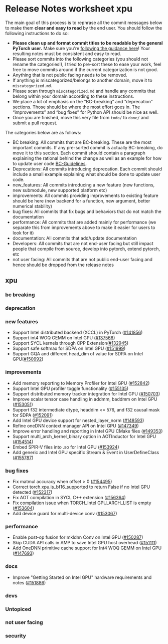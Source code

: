 
# Release Notes worksheet xpu

The main goal of this process is to rephrase all the commit messages below to make them **clear and easy to read** by the end user. You should follow the following instructions to do so:

* **Please clean up and format commit titles to be readable by the general PyTorch user.** Make sure you're [following the guidance here](https://docs.google.com/document/d/14OmgGBr1w6gl1VO47GGGdwrIaUNr92DFhQbY_NEk8mQ/edit)! Your resulting notes must be consistent and easy to read.
* Please sort commits into the following categories (you should not rename the categories!), I tried to pre-sort these to ease your work, feel free to move commits around if the current categorization is not good.
* Anything that is not public facing needs to be removed.
* If anything is miscategorized/belongs to another domain, move it to `miscategorized.md`.
* Please scan through `miscategorized.md` and handle any commits that belong within your domain according to these instructions.
* We place a lot of emphasis on the “BC-breaking” and “deprecation” sections. Those should be where the most effort goes in. The “improvements” and “bug fixes” for Python API should be nice as well.
* Once you are finished, move this very file from `todo/` to `done/` and submit a pull request.

The categories below are as follows:

* BC breaking: All commits that are BC-breaking. These are the most important commits. If any pre-sorted commit is actually BC-breaking, do move it to this section. Each commit should contain a paragraph explaining the rational behind the change as well as an example for how to update user code [BC-Guidelines](https://docs.google.com/document/d/14OmgGBr1w6gl1VO47GGGdwrIaUNr92DFhQbY_NEk8mQ/edit#heading=h.a9htwgvvec1m).
* Deprecations: All commits introducing deprecation. Each commit should include a small example explaining what should be done to update user code.
* new_features: All commits introducing a new feature (new functions, new submodule, new supported platform etc)
* improvements: All commits providing improvements to existing feature should be here (new backend for a function, new argument, better numerical stability)
* bug fixes: All commits that fix bugs and behaviors that do not match the documentation
* performance: All commits that are added mainly for performance (we separate this from improvements above to make it easier for users to look for it)
* documentation: All commits that add/update documentation
* Developers: All commits that are not end-user facing but still impact people that compile from source, develop into pytorch, extend pytorch, etc
* not user facing: All commits that are not public end-user facing and hence should be dropped from the release notes

## xpu
### bc breaking
### deprecation
### new features
- Support Intel distributed backend (XCCL) in PyTorch ([#141856](https://github.com/pytorch/pytorch/pull/141856))
- Support int4 WOQ GEMM on Intel GPU ([#137566](https://github.com/pytorch/pytorch/pull/137566))
- Support SYCL kernels through CPP Extension([#132945](https://github.com/pytorch/pytorch/pull/132945))
- Support safe softmax for SDPA on Intel GPU ([#151999](https://github.com/pytorch/pytorch/pull/151999))
- Support GQA and different head_dim of value for SDPA on Intel GPU([#150992](https://github.com/pytorch/pytorch/pull/150992))

### improvements
- Add memory reporting to Memory Profiler for Intel GPU ([#152842](https://github.com/pytorch/pytorch/pull/152842))
- Support Intel GPU profiler toggle functionality ([#155135](https://github.com/pytorch/pytorch/pull/155135))
- Support distributed memory tracker integration for Intel GPU ([#150703](https://github.com/pytorch/pytorch/pull/150703))
- Improve scalar tensor case handling in addmm, baddmm on Intel GPU ([#153051](https://github.com/pytorch/pytorch/pull/153051))
- Support f32 intermediate dtype, headdim <= 576, and f32 causal mask for SDPA ([#152091](https://github.com/pytorch/pytorch/pull/152091))
- Add Intel GPU device support for nested_layer_norm ([#148593](https://github.com/pytorch/pytorch/pull/148593))
- Refine oneDNN context manager API on Intel GPU ([#147349](https://github.com/pytorch/pytorch/pull/147349))
- Improve error handling and reporting in Intel GPU CMake files ([#149353](https://github.com/pytorch/pytorch/pull/149353))
- Support multi_arch_kernel_binary option in AOTInductor for Intel GPU ([#154514](https://github.com/pytorch/pytorch/pull/154514))
- Embed SPIR-V files into .so for Intel GPU ([#153924](https://github.com/pytorch/pytorch/pull/153924))
- Add generic and Intel GPU specific Stream & Event in UserDefineClass ([#155787](https://github.com/pytorch/pytorch/pull/155787))

### bug fixes
- Fix matmul accuracy when offset > 0 ([#154495](https://github.com/pytorch/pytorch/pull/154495))
- Correct torch.xpu.is_bf16_supported to return False if no Intel GPU detected ([#152317](https://github.com/pytorch/pytorch/pull/152317))
- Fix AOT compilation in SYCL C++ extension ([#156364](https://github.com/pytorch/pytorch/pull/156364))
- Fix compilation issue when TORCH_Intel GPU_ARCH_LIST is empty ([#153604](https://github.com/pytorch/pytorch/pull/153604))
- Add device guard for multi-device conv ([#153067](https://github.com/pytorch/pytorch/pull/153067))

### performance
- Enable post-op fusion for mkldnn Conv on Intel GPU ([#150287](https://github.com/pytorch/pytorch/pull/150287))
- Skip CUDA API calls in AMP to save Intel GPU host overhead ([#151111](https://github.com/pytorch/pytorch/pull/151111))
- Add OneDNN primitive cache support for Int4 WOQ GEMM on Intel GPU ([#147693](https://github.com/pytorch/pytorch/pull/147693))


### docs
- Improve "Getting Started on Intel GPU" hardware requirements and notes ([#151886](https://github.com/pytorch/pytorch/pull/151886))

### devs
### Untopiced
### not user facing
### security
